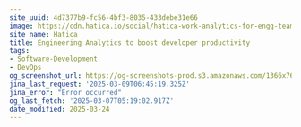 ```yaml
---
site_uuid: 4d7377b9-fc56-4bf3-8035-433debe31e66
image: https://cdn.hatica.io/social/hatica-work-analytics-for-engg-teams.png
site_name: Hatica
title: Engineering Analytics to boost developer productivity
tags:
- Software-Development
- DevOps
og_screenshot_url: https://og-screenshots-prod.s3.amazonaws.com/1366x768/80/false/05d0981c63a08f749a8004e941502dcbea1da01d43f255a930e6f680c1d8abe9.jpeg
jina_last_request: '2025-03-09T06:45:19.325Z'
jina_error: "Error occurred"
og_last_fetch: '2025-03-07T05:19:02.917Z'
date_modified: 2025-03-24
---
```




